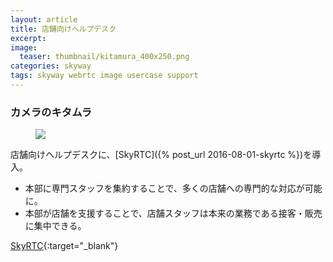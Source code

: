 ```yaml
---
layout: article
title: 店舗向けヘルプデスク
excerpt: 
image:
  teaser: thumbnail/kitamura_400x250.png
categories: skyway
tags: skyway webrtc image usercase support
---
```


### カメラのキタムラ

<figure>
	<img src="{{ site.url }}/images/pages/kitamura.png">
</figure>

店舗向けヘルプデスクに、[SkyRTC]({% post_url 2016-08-01-skyrtc %})を導入。

- 本部に専門スタッフを集約することで、多くの店舗への専門的な対応が可能に。
- 本部が店舗を支援することで、店舗スタッフは本来の業務である接客・販売に集中できる。

[SkyRTC](http://www.mendori.co.jp/skyrtc/_pdf/skyrtc_pdf.pdf){:target="_blank"}
